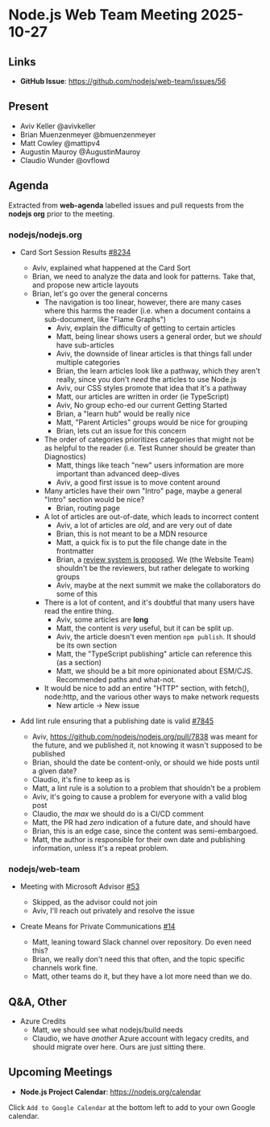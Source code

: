 # Node.js Web Team Meeting 2025-10-27

## Links

- **GitHub Issue**: https://github.com/nodejs/web-team/issues/56

## Present

- Aviv Keller @avivkeller
- Brian Muenzenmeyer @bmuenzenmeyer
- Matt Cowley @mattipv4
- Augustin Mauroy @AugustinMauroy
- Claudio Wunder @ovflowd

## Agenda

Extracted from **web-agenda** labelled issues and pull requests from the **nodejs org** prior to the meeting.

### nodejs/nodejs.org

* Card Sort Session Results [#8234](https://github.com/nodejs/nodejs.org/issues/8234)
    * Aviv, explained what happened at the Card Sort
    * Brian, we need to analyze the data and look for patterns. Take that, and propose new article layouts
    * Brian, let's go over the general concerns
        * The navigation is too linear, however, there are many cases where this harms the reader (i.e. when a document contains a sub-document, like "Flame Graphs")
            * Aviv, explain the difficulty of getting to certain articles
            * Matt, being linear shows users a general order, but we _should_ have sub-articles
            * Aviv, the downside of linear articles is that things fall under multiple categories
            * Brian, the learn articles look like a pathway, which they aren't really, since you don't *need* the articles to use Node.js
            * Aviv, our CSS styles promote that idea that it's a pathway
            * Matt, our articles are written in order (ie TypeScript)
            * Aviv, No group echo-ed our current Getting Started
            * Brian, a "learn hub" would be really nice
            * Matt, "Parent Articles" groups would be nice for grouping
            * Brian, lets cut an issue for this concern 
        *  The order of categories prioritizes categories that might not be as helpful to the reader (i.e. Test Runner should be greater than Diagnostics)
            * Matt, things like teach "new" users information are more important than advanced deep-dives
            * Aviv, a good first issue is to move content around
        * Many articles have their own "Intro" page, maybe a general "Intro" section would be nice?
            * Brian, routing page
        * A lot of articles are out-of-date, which leads to incorrect content
            * Aviv, a lot of articles are *old*, and are very out of date
            * Brian, this is not meant to be a MDN resource
            * Matt, a quick fix is to put the file change date in the frontmatter
            * Brian, a [review system is proposed](https://github.com/nodejs/nodejs.org/issues/7295). We (the Website Team) shouldn't be the reviewers, but rather delegate to working groups
            * Aviv, maybe at the next summit we make the collaborators do some of this
        * There is a lot of content, and it's doubtful that many users have read the entire thing.
            * Aviv, some articles are **long**
            * Matt, the content is _very_ useful, but it can be split up.
            * Aviv, the article doesn't even mention `npm publish`. It should be its own section
            * Matt, the "TypeScript publishing" article can reference this (as a section)
            * Matt, we should be a bit more opinionated about ESM/CJS. Recommended paths and what-not.
        * It would be nice to add an entire "HTTP" section, with fetch(), node:http, and the various other ways to make network requests
            * New article -> New issue
  

* Add lint rule ensuring that a publishing date is valid [#7845](https://github.com/nodejs/nodejs.org/issues/7845)
    * Aviv, https://github.com/nodejs/nodejs.org/pull/7838 was meant for the future, and we published it, not knowing it wasn't supposed to be published
    * Brian, should the date be content-only, or should we hide posts until a given date?
    * Claudio, it's fine to keep as is
    * Matt, a lint rule is a solution to a problem that shouldn't be a problem
    * Aviv, it's going to cause a problem for everyone with a valid blog post
    * Claudio, the _max_ we should do is a CI/CD comment
    * Matt, the PR had _zero_ indication of a future date, and should have
    * Brian, this is an edge case, since the content was semi-embargoed.
    * Matt, the author is responsible for their own date and publishing information, unless it's a repeat problem.

### nodejs/web-team

* Meeting with Microsoft Advisor [#53](https://github.com/nodejs/web-team/issues/53)
    * Skipped, as the advisor could not join
    * Aviv, I'll reach out privately and resolve the issue

* Create Means for Private Communications [#14](https://github.com/nodejs/web-team/issues/14)
    * Matt, leaning toward Slack channel over repository. Do even need this?
    * Brian, we really don't need this that often, and the topic specific channels work fine.
    * Matt, other teams do it, but they have a lot more need than we do.

## Q&A, Other

* Azure Credits
    * Matt, we should see what nodejs/build needs
    * Claudio, we have _another_ Azure account with legacy credits, and should migrate over here. Ours are just sitting there.

## Upcoming Meetings

* **Node.js Project Calendar**: <https://nodejs.org/calendar>

Click `Add to Google Calendar` at the bottom left to add to your own Google calendar.
